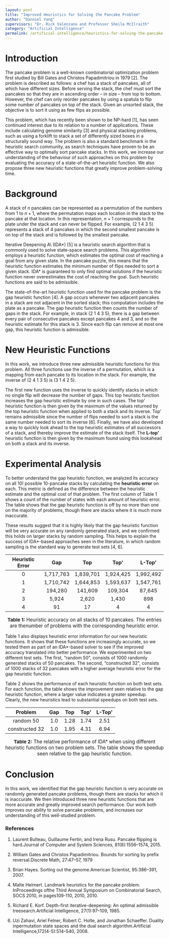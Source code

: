 ```yaml
---
layout: post
title: "Improved Heuristics for Solving the Pancake Problem"
author: "Danniel Yang"
supervisors: "Dr. Rick Valenzano and Professor Sheila McIlraith"
category: "Artificial Intelligence"
permalink: /artificial-intelligence/heuristics-for-solving-the-pancake-problem
---
```


Introduction
============

The pancake problem is a well-known combinatorial optimization
problem first studied by Bill Gates and Christos Papadimitriou in 1979
[2]. The problem is described as follows: a chef has a stack of
pancakes, all of which have different sizes. Before serving the stack,
the chef must sort the pancakes so that they are in ascending order – in
size – from top to bottom. However, the chef can only reorder pancakes
by using a spatula to flip some number of pancakes on top of the stack.
Given an unsorted stack, the objective is to sort it using as few flips
as possible.

This problem, which has recently been shown to be NP-hard [1],
has seen continued interest due to its relation to a number of
applications. These include calculating genome similarity [3] and
physical stacking problems, such as using a forklift to stack a set of
differently sized boxes in a structurally sound way. The problem is also
a standard benchmark in the heuristic search community, as search
techniques have proven to be an effective way to optimally sort pancake
stacks. In this work, we increase our understanding of the behaviour of
such approaches on this problem by evaluating the accuracy of a
state-of-the-art heuristic function. We also propose three new heuristic
functions that greatly improve problem-solving time.

Background
==========

A stack of $n$ pancakes can be represented as a permutation of the
numbers from $1$ to $n + 1$, where the permutation maps each location in
the stack to the pancake at that location. In this representation, $n+1$
corresponds to the plate under the stack and can never be flipped. For
example, $(2~1~4~3~5)$ represents a stack of $4$ pancakes in which the
second smallest pancake is on top of the stack and is followed by the
smallest pancake.

Iterative Deepening A\ (IDA\*) [5] is a heuristic search
algorithm that is commonly used to solve state-space search
problems. This algorithm employs a heuristic function, which
estimates the optimal cost of reaching a goal from any given state.
In the pancake puzzle, this means that the heuristic function estimates
the minimum number of flips needed to sort a given stack. IDA\* is
guaranteed to only find optimal solutions if the heuristic function
never overestimates the cost of reaching the goal. Such heuristic
functions are said to be admissible.

The state-of-the-art heuristic function used for the pancake problem is
the gap heuristic function [4]. A gap occurs whenever two
adjacent pancakes in a stack are not adjacent in the sorted stack; this
computation includes the plate as a pancake. The gap heuristic function
then counts the number of gaps in the stack. For example, in stack
$(2~1~4~3~5)$, there is a gap between every pair of consecutive pancakes
except pancakes $4$ and $3$, and so the heuristic estimate for this
stack is $3$. Since each flip can remove at most one gap, this heuristic
function is admissible.

New Heuristic Functions
=======================

In this work, we introduce three new admissible heuristic functions for
this problem. All three functions use the inverse of a permutation,
which is a mapping from each pancake to its location in the stack. For
example, the inverse of $(2~4~1~3~5)$ is $(3~1~4~2~5)$.

The first new function uses the inverse to quickly identify stacks in
which no single flip will decrease the number of gaps. This top
heuristic function increases the gap heuristic estimate by one in such
cases. The top’ heuristic function is then given by the maximum of
the values returned by the top heuristic function when applied to both a
stack and its inverse. Top’ remains admissible since the number of flips
needed to sort a stack is the same number needed to sort its inverse
[6]. Finally, we have also developed a way to quickly look ahead
to the top heuristic estimates of all successors of a stack, and thereby
improve the estimate of the stack itself. The **L-top’** heuristic
function is then given by the maximum found using this lookahead on both
a stack and its inverse.

Experimental Analysis
=====================

To better understand the gap heuristic function, we analyzed its
accuracy on all $10!$ possible $10$-pancake stacks by calculating the
**heuristic error** on each. This metric is defined as the difference
between the heuristic estimate and the optimal cost of that problem. The
first column of Table 1 shows a count of the number of states
with each amount of heuristic error. The table shows that the gap
heuristic function is off by no more than one on the majority of
problems, though there are stacks where it is much more inaccurate.

These results suggest that it is highly likely that the gap heuristic
function will be very accurate on any randomly generated stack, and we
confirmed this holds on larger stacks by random sampling. This helps to
explain the success of IDA\*-based approaches seen in the literature, in
which random sampling is the standard way to generate test sets
[4, 6].

| Heuristic Error | Gap      | Top      | Top'     | L-Top'   |
|:---------------:|:--------:|:--------:|:--------:|:--------:|
|0                |1,717,763 |1,839,701 |1,924,425 |1,992,492 |
|1                |1,710,742 |1,644,853 |1,593,637 |1,547,761 |
|2                |194,280   |141,609   |109,304   |87,645    |
|3                |5,924     |2,620     |1,430     |898       |
|4                |91        |17        |4         |4         |

<p style="text-align:center;font-size:0.95rem"><b>Table 1:</b> Heuristic  accuracy  on  all  stacks  of  10  pancakes.   The  entries  are  thenumber of problems with the corresponding heuristic error.</p>

Table 1 also displays heuristic error information for our new
heuristic functions. It shows that these functions are increasingly
accurate, so we tested them as part of an IDA\*-based solver to see if
the improved accuracy translated into better performance. We
experimented on two different test sets. The first, “random $50$",
consists of $1000$ randomly generated stacks of $50$ pancakes. The
second, “constructed $32$", consists of $1000$ stacks of $32$ pancakes
with a higher average heuristic error for the gap heuristic function.

Table 2 shows the performance of each heuristic function on
both test sets. For each function, the table shows the improvement seen
relative to the gap heuristic function, where a larger value indicates a
greater speedup. Clearly, the new heuristics lead to substantial
speedups on both test sets.

| Problem       | Gap | Top | Top' | L-Top'|
|:-------------:|:---:|:---:|:----:|:-----:|
|random 50      |1.0  |1.28 |1.74  |2.51   |
|constructed 32 |1.0  |1.95 |4.31  |6.94   |

<p style="text-align:center;font-size:0.95rem"><b>Table 2:</b> The relative performance of IDA* when using different heuristic functions on two problem sets. The table shows the speedup seen relative to the gap heuristic function.</p>

Conclusion
==========

In this work, we identified that the gap heuristic function is very
accurate on randomly generated pancake problems, though there are stacks
for which it is inaccurate. We then introduced three new heuristic
functions that are more accurate and greatly improved search
performance. Our work both improves our ability to solve pancake
problems, and increases our understanding of this well-studied problem.

### References

1. Laurent Bulteau, Guillaume Fertin, and Irena Rusu.  Pancake flipping is hard.Journal of Computer and System Sciences, 81(8):1556–1574, 2015.

2. William Gates and Christos Papadimitriou. Bounds for sorting by prefix reversal.Discrete Math, 27:47–57, 1979

3. Brian Hayes. Sorting out the genome.American Scientist, 95:386–391, 2007.

4. Malte Helmert. Landmark heuristics for the pancake problem. InProceedings ofthe Third Annual Symposium on Combinatorial Search, SOCS 2010, in pages109-110, 2010, 2010.

5. Richard  E.  Korf.   Depth-first  iterative-deepening:  An  optimal  admissible  treesearch.Artificial Intelligence, 27(1):97–109, 1985.

6. Uzi Zahavi, Ariel Felner, Robert C. Holte, and Jonathan Schaeffer.  Duality inpermutation state spaces and the dual search algorithm.Artificial Intelligence,172(4-5):514–540, 2008.

